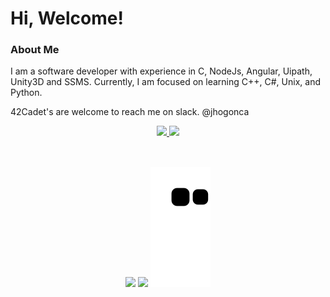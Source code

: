 ### <h1> Hi, Welcome!

 ### About Me
 I am a software developer with experience in C, NodeJs, Angular, Uipath, Unity3D and SSMS. Currently, I am focused on learning C++, C#, Unix, and Python.

42Cadet's are welcome to reach me on slack. @jhogonca
  
<div align="center">
  <a href="https://github.com/SopadeGalinha">
  <img height="170em" src="https://github-readme-stats.vercel.app/api?username=SopadeGalinha&show_icons=true&theme=vision-friendly-dark&include_all_commits=true&count_private=true&title_color=FF6B6B&icon_color=FF6B6B"/>

  <img height="170em" src="https://github-readme-stats.vercel.app/api/top-langs/?username=SopadeGalinha&layout=compact&langs_count=7&theme=vision-friendly-dark&title_color=FF6B6B"/>

<div style="display: inline_block"><br>
</div>
  
 ##
  
<div> 
  <a href="https://instagram.com/expereai" target="_blank"><img src="https://img.shields.io/badge/-Instagram-%23E4405F?style=for-the-badge&logo=instagram&logoColor=black" target="_blank"></a>
  <a href="https://www.linkedin.com/in/jhonata-gon%C3%A7alves-899160248/" target="_blank"><img src="https://img.shields.io/badge/-LinkedIn-%230077B5?style=for-the-badge&logo=linkedin&logoColor=black" target="_blank"></a> 
 
 <img src="https://github.com/rafaballerini/rafaballerini/blob/output/github-contribution-grid-snake.svg?color=blue" alt="Snake animation">


 <!--
Here are some ideas to get you started:


- 👯 I’m looking to collaborate on ...
- 🤔 I’m looking for help with ...
- 💬 Ask me about ...
- 📫 How to reach me: ...
- 😄 Pronouns: ...
- ⚡ Fun fact: ...
-->
